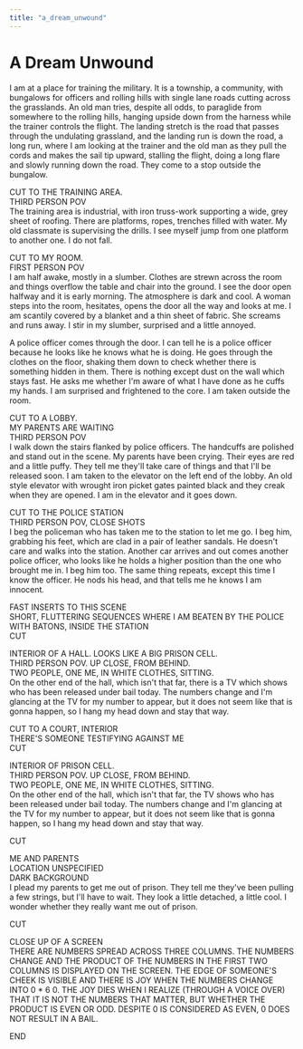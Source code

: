 ```yaml
---
title: "a_dream_unwound"
---
```


# A Dream Unwound

I am at a place for training the military. It is a township, a
community, with bungalows for officers and rolling hills with single
lane roads cutting across the grasslands. An old man tries, despite all
odds, to paraglide from somewhere to the rolling hills, hanging upside
down from the harness while the trainer controls the flight. The landing
stretch is the road that passes through the undulating grassland, and
the landing run is down the road, a long run, where I am looking at the
trainer and the old man as they pull the cords and makes the sail tip
upward, stalling the flight, doing a long flare and slowly running down
the road. They come to a stop outside the bungalow.

CUT TO THE TRAINING AREA.\
THIRD PERSON POV\
The training area is industrial, with iron truss-work supporting a wide,
grey sheet of roofing. There are platforms, ropes, trenches filled with
water. My old classmate is supervising the drills. I see myself jump
from one platform to another one. I do not fall.

CUT TO MY ROOM.\
FIRST PERSON POV\
I am half awake, mostly in a slumber. Clothes are strewn across the room
and things overflow the table and chair into the ground. I see the door
open halfway and it is early morning. The atmosphere is dark and cool. A
woman steps into the room, hesitates, opens the door all the way and
looks at me. I am scantily covered by a blanket and a thin sheet of
fabric. She screams and runs away. I stir in my slumber, surprised and a
little annoyed.

A police officer comes through the door. I can tell he is a police
officer because he looks like he knows what he is doing. He goes through
the clothes on the floor, shaking them down to check whether there is
something hidden in them. There is nothing except dust on the wall which
stays fast. He asks me whether I'm aware of what I have done as he cuffs
my hands. I am surprised and frightened to the core. I am taken outside
the room.

CUT TO A LOBBY.\
MY PARENTS ARE WAITING\
THIRD PERSON POV\
I walk down the stairs flanked by police officers. The handcuffs are
polished and stand out in the scene. My parents have been crying. Their
eyes are red and a little puffy. They tell me they'll take care of
things and that I'll be released soon. I am taken to the elevator on the
left end of the lobby. An old style elevator with wrought iron picket
gates painted black and they creak when they are opened. I am in the
elevator and it goes down.

CUT TO THE POLICE STATION\
THIRD PERSON POV, CLOSE SHOTS\
I beg the policeman who has taken me to the station to let me go. I beg
him, grabbing his feet, which are clad in a pair of leather sandals. He
doesn't care and walks into the station. Another car arrives and out
comes another police officer, who looks like he holds a higher position
than the one who brought me in. I beg him too. The same thing repeats,
except this time I know the officer. He nods his head, and that tells me
he knows I am innocent.

FAST INSERTS TO THIS SCENE\
SHORT, FLUTTERING SEQUENCES WHERE I AM BEATEN BY THE POLICE WITH BATONS,
INSIDE THE STATION\
CUT

INTERIOR OF A HALL. LOOKS LIKE A BIG PRISON CELL.\
THIRD PERSON POV. UP CLOSE, FROM BEHIND.\
TWO PEOPLE, ONE ME, IN WHITE CLOTHES, SITTING.\
On the other end of the hall, which isn't that far, there is a TV which
shows who has been released under bail today. The numbers change and I'm
glancing at the TV for my number to appear, but it does not seem like
that is gonna happen, so I hang my head down and stay that way.

CUT TO A COURT, INTERIOR\
THERE'S SOMEONE TESTIFYING AGAINST ME\
CUT

INTERIOR OF PRISON CELL.\
THIRD PERSON POV. UP CLOSE, FROM BEHIND.\
TWO PEOPLE, ONE ME, IN WHITE CLOTHES, SITTING.\
On the other end of the hall, which isn't that far, the TV shows who has
been released under bail today. The numbers change and I'm glancing at
the TV for my number to appear, but it does not seem like that is gonna
happen, so I hang my head down and stay that way.

CUT

ME AND PARENTS\
LOCATION UNSPECIFIED\
DARK BACKGROUND\
I plead my parents to get me out of prison. They tell me they've been
pulling a few strings, but I'll have to wait. They look a little
detached, a little cool. I wonder whether they really want me out of
prison.

CUT

CLOSE UP OF A SCREEN\
THERE ARE NUMBERS SPREAD ACROSS THREE COLUMNS. THE NUMBERS CHANGE AND
THE PRODUCT OF THE NUMBERS IN THE FIRST TWO COLUMNS IS DISPLAYED ON THE
SCREEN. THE EDGE OF SOMEONE'S CHEEK IS VISIBLE AND THERE IS JOY WHEN THE
NUMBERS CHANGE INTO 0 \* 6 0. THE JOY DIES WHEN I REALIZE (THROUGH A
VOICE OVER) THAT IT IS NOT THE NUMBERS THAT MATTER, BUT WHETHER THE
PRODUCT IS EVEN OR ODD. DESPITE 0 IS CONSIDERED AS EVEN, 0 DOES NOT
RESULT IN A BAIL.

END
